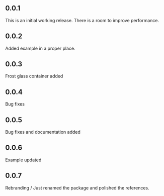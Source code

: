 ## 0.0.1
This is an initial working release. There is a room to improve performance. 
## 0.0.2
Added example in a proper place. 
## 0.0.3
Frost glass container added
## 0.0.4
Bug fixes
## 0.0.5
Bug fixes and documentation added
## 0.0.6
Example updated
## 0.0.7
Rebranding / Just renamed the package and polished the references.